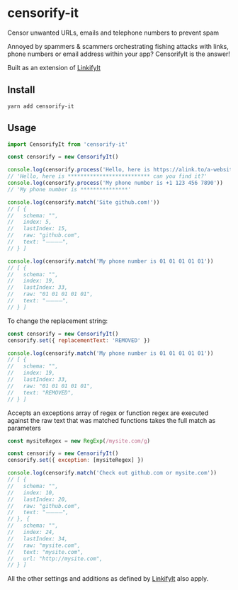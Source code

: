 # censorify-it

Censor unwanted URLs, emails and telephone numbers to prevent spam

Annoyed by spammers & scammers orchestrating fishing attacks with links, phone numbers or email address within your app? CensorifyIt is the answer!

Built as an extension of [LinkifyIt](https://github.com/markdown-it/linkify-it)

## Install

```
yarn add censorify-it
```

## Usage

```js
import CensorifyIt from 'censorify-it'

const censorify = new CensorifyIt()

console.log(censorify.process('Hello, here is https://alink.to/a-website can you find it?'))
// 'Hello, here is ************************** can you find it?'
console.log(censorify.process('My phone number is +1 123 456 7890'))
// 'My phone number is ***************'

console.log(censorify.match('Site github.com!'))
// [ {
//   schema: "",
//   index: 5,
//   lastIndex: 15,
//   raw: "github.com",
//   text: "⏤⏤⏤⏤",
// } ]

console.log(censorify.match('My phone number is 01 01 01 01 01'))
// [ {
//   schema: "",
//   index: 19,
//   lastIndex: 33,
//   raw: "01 01 01 01 01",
//   text: "⏤⏤⏤⏤",
// } ]
```

To change the replacement string:

```js
const censorify = new CensorifyIt()
censorify.set({ replacementText: 'REMOVED' })

console.log(censorify.match('My phone number is 01 01 01 01 01'))
// [ {
//   schema: "",
//   index: 19,
//   lastIndex: 33,
//   raw: "01 01 01 01 01",
//   text: "REMOVED",
// } ]
```

Accepts an exceptions array of regex or function
regex are executed against the raw text that was matched
functions takes the full match as parameters

```js
const mysiteRegex = new RegExp(/mysite.com/g)

const censorify = new CensorifyIt()
censorify.set({ exception: [mysiteRegex] })

console.log(censorify.match('Check out github.com or mysite.com'))
// [ {
//   schema: "",
//   index: 10,
//   lastIndex: 20,
//   raw: "github.com",
//   text: "⏤⏤⏤⏤",
// }, {
//   schema: "",
//   index: 24,
//   lastIndex: 34,
//   raw: "mysite.com",
//   text: "mysite.com",
//   url: "http://mysite.com",
// } ]
```

All the other settings and additions as defined by [LinkifyIt](https://github.com/markdown-it/linkify-it/blob/master/README.md#api) also apply.
